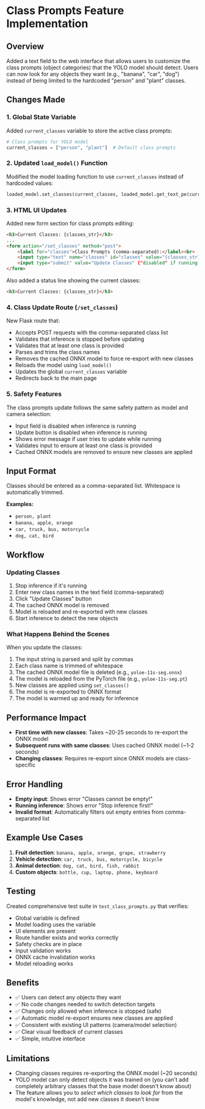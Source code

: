 # Class Prompts Feature Implementation

## Overview
Added a text field to the web interface that allows users to customize the class prompts (object categories) that the YOLO model should detect. Users can now look for any objects they want (e.g., "banana", "car", "dog") instead of being limited to the hardcoded "person" and "plant" classes.

## Changes Made

### 1. Global State Variable
Added `current_classes` variable to store the active class prompts:
```python
# Class prompts for YOLO model
current_classes = ["person", "plant"]  # Default class prompts
```

### 2. Updated `load_model()` Function
Modified the model loading function to use `current_classes` instead of hardcoded values:
```python
loaded_model.set_classes(current_classes, loaded_model.get_text_pe(current_classes))
```

### 3. HTML UI Updates
Added new form section for class prompts editing:
```html
<h3>Current Classes: {classes_str}</h3>
...
<form action="/set_classes" method="post">
    <label for="classes">Class Prompts (comma-separated):</label><br>
    <input type="text" name="classes" id="classes" value="{classes_str}" size="50" {"disabled" if running else ""}>
    <input type="submit" value="Update Classes" {"disabled" if running else ""}>
</form>
```

Also added a status line showing the current classes:
```html
<h3>Current Classes: {classes_str}</h3>
```

### 4. Class Update Route (`/set_classes`)
New Flask route that:
- Accepts POST requests with the comma-separated class list
- Validates that inference is stopped before updating
- Validates that at least one class is provided
- Parses and trims the class names
- Removes the cached ONNX model to force re-export with new classes
- Reloads the model using `load_model()`
- Updates the global `current_classes` variable
- Redirects back to the main page

### 5. Safety Features
The class prompts update follows the same safety pattern as model and camera selection:
- Input field is disabled when inference is running
- Update button is disabled when inference is running
- Shows error message if user tries to update while running
- Validates input to ensure at least one class is provided
- Cached ONNX models are removed to ensure new classes are applied

## Input Format
Classes should be entered as a comma-separated list. Whitespace is automatically trimmed.

**Examples:**
- `person, plant`
- `banana, apple, orange`
- `car, truck, bus, motorcycle`
- `dog, cat, bird`

## Workflow

### Updating Classes
1. Stop inference if it's running
2. Enter new class names in the text field (comma-separated)
3. Click "Update Classes" button
4. The cached ONNX model is removed
5. Model is reloaded and re-exported with new classes
6. Start inference to detect the new objects

### What Happens Behind the Scenes
When you update the classes:
1. The input string is parsed and split by commas
2. Each class name is trimmed of whitespace
3. The cached ONNX model file is deleted (e.g., `yoloe-11s-seg.onnx`)
4. The model is reloaded from the PyTorch file (e.g., `yoloe-11s-seg.pt`)
5. New classes are applied using `set_classes()`
6. The model is re-exported to ONNX format
7. The model is warmed up and ready for inference

## Performance Impact
- **First time with new classes**: Takes ~20-25 seconds to re-export the ONNX model
- **Subsequent runs with same classes**: Uses cached ONNX model (~1-2 seconds)
- **Changing classes**: Requires re-export since ONNX models are class-specific

## Error Handling
- **Empty input**: Shows error "Classes cannot be empty!"
- **Running inference**: Shows error "Stop inference first!"
- **Invalid format**: Automatically filters out empty entries from comma-separated list

## Example Use Cases
1. **Fruit detection**: `banana, apple, orange, grape, strawberry`
2. **Vehicle detection**: `car, truck, bus, motorcycle, bicycle`
3. **Animal detection**: `dog, cat, bird, fish, rabbit`
4. **Custom objects**: `bottle, cup, laptop, phone, keyboard`

## Testing
Created comprehensive test suite in `test_class_prompts.py` that verifies:
- Global variable is defined
- Model loading uses the variable
- UI elements are present
- Route handler exists and works correctly
- Safety checks are in place
- Input validation works
- ONNX cache invalidation works
- Model reloading works

## Benefits
- ✅ Users can detect any objects they want
- ✅ No code changes needed to switch detection targets
- ✅ Changes only allowed when inference is stopped (safe)
- ✅ Automatic model re-export ensures new classes are applied
- ✅ Consistent with existing UI patterns (camera/model selection)
- ✅ Clear visual feedback of current classes
- ✅ Simple, intuitive interface

## Limitations
- Changing classes requires re-exporting the ONNX model (~20 seconds)
- YOLO model can only detect objects it was trained on (you can't add completely arbitrary classes that the base model doesn't know about)
- The feature allows you to *select which classes to look for* from the model's knowledge, not add new classes it doesn't know
